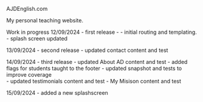 AJDEnglish.com

My personal teaching website.

Work in progress
12/09/2024 - first release - 
    - initial routing and templating. 
    - splash screen updated

13/09/2024 - second release
    - updated contact content and test

14/09/2024 - third release
    - updated About AD content and test
    - added flags for students taught to the footer
    - updated snapshot and tests to improve coverage    
    - updated testimonials content and test
    - My Misison content and test

15/09/2024
    - added a new splashscreen    